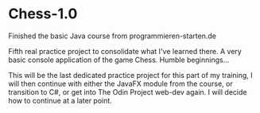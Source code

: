 # Chess-1.0
Finished the basic Java course from programmieren-starten.de

Fifth real practice project to consolidate what I've learned there.
A very basic console application of the game Chess. Humble beginnings...

This will be the last dedicated practice project for this part of my training,
I will then continue with either the JavaFX module from the course, or transition
to C#, or get into The Odin Project web-dev again. I will decide how to continue
at a later point.